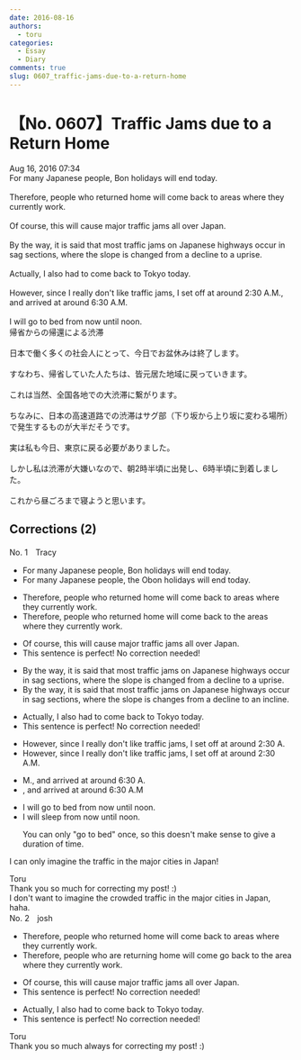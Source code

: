 ```yaml
---
date: 2016-08-16
authors:
  - toru
categories:
  - Essay
  - Diary
comments: true
slug: 0607_traffic-jams-due-to-a-return-home
---
```


# 【No. 0607】Traffic Jams due to a Return Home
<div class="date">Aug 16, 2016 07:34</div>
<div id="post"><div id="body_show_ori">
For many Japanese people, Bon holidays will end today.<br/><br/>Therefore, people who returned home will come back to areas where they currently work.<br/><br/>Of course, this will cause major traffic jams all over Japan.<br/><br/>By the way, it is said that most traffic jams on Japanese highways occur in sag sections, where the slope is changed from a decline to a uprise.<br/><br/>Actually, I also had to come back to Tokyo today.<br/><br/>However, since I really don't like traffic jams, I set off at around 2:30 A.M., and arrived at around 6:30 A.M.<br/><br/>I will go to bed from now until noon.
</div></div>

<!-- more -->

<div id="post_ja"><div id="body_show_mo">
帰省からの帰還による渋滞<br/><br/>日本で働く多くの社会人にとって、今日でお盆休みは終了します。<br/><br/>すなわち、帰省していた人たちは、皆元居た地域に戻っていきます。<br/><br/>これは当然、全国各地での大渋滞に繋がります。<br/><br/>ちなみに、日本の高速道路での渋滞はサグ部（下り坂から上り坂に変わる場所）で発生するものが大半だそうです。<br/><br/>実は私も今日、東京に戻る必要がありました。<br/><br/>しかし私は渋滞が大嫌いなので、朝2時半頃に出発し、6時半頃に到着しました。<br/><br/>これから昼ごろまで寝ようと思います。
</div></div>

## Corrections (2)
<div id="block"><div class="first_name"> No. 1　<span class="just_name">Tracy</span></div><div id="block2">
<ul class="correction_field">
<li class="incorrect">For many Japanese people, Bon holidays will end today.</li>
<li class="corrected correct">
For many Japanese people, <span class="f_blue">the O</span>bon holidays will end today.
</li>
</ul>
<ul class="correction_field">
<li class="incorrect">Therefore, people who returned home will come back to areas where they currently work.</li>
<li class="corrected correct">
Therefore, people who return<span class="sline">ed</span> home will come back to <span class="f_blue">the </span>areas where they currently work.
</li>
</ul>
<ul class="correction_field">
<li class="incorrect">Of course, this will cause major traffic jams all over Japan.</li>
<li class="corrected perfect">This sentence is perfect! No correction needed!</li>
</ul>
<ul class="correction_field">
<li class="incorrect">By the way, it is said that most traffic jams on Japanese highways occur in sag sections, where the slope is changed from a decline to a uprise.</li>
<li class="corrected correct">
By the way, it is said that most traffic jams on Japanese highways occur in sag sections, where the slope <span class="sline">is</span> change<span class="f_blue">s</span> from a decline to an <span class="f_blue">incline</span>.
</li>
</ul>
<ul class="correction_field">
<li class="incorrect">Actually, I also had to come back to Tokyo today.</li>
<li class="corrected perfect">This sentence is perfect! No correction needed!</li>
</ul>
<ul class="correction_field">
<li class="incorrect">However, since I really don't like traffic jams, I set off at around 2:30 A.</li>
<li class="corrected correct">
However, since I really don't like traffic jams, I set off at around 2:30 A.M.
</li>
</ul>
<ul class="correction_field">
<li class="incorrect">M., and arrived at around 6:30 A.</li>
<li class="corrected correct">
, and arrived at around 6:30 A.M
</li>
</ul>
<ul class="correction_field">
<li class="incorrect">I will go to bed from now until noon.</li>
<li class="corrected correct">
I will <span class="f_blue">sleep </span>from now until noon.
<p class="correction_comment">You can only "go to bed" once, so this doesn't make sense to give a duration of time.</p>
</li>
</ul>
<p class="comment_small">
 I can only imagine the traffic in the major cities in Japan!
</p>

</div><div class="name"><span class="just_name">Toru</span><br>
Thank you so much for correcting my post! :)<br/>I don't want to imagine the crowded traffic in the major cities in Japan, haha.
</div>
</div>
<div id="block"><div class="first_name"> No. 2　<span class="just_name">josh</span></div><div id="block2">
<ul class="correction_field">
<li class="incorrect">Therefore, people who returned home will come back to areas where they currently work.</li>
<li class="corrected correct">
Therefore, people who <span class="f_blue">are returning</span> <span class="sline">home</span> will <span class="sline">come</span> <span class="f_blue">go </span>back to <span class="f_blue">the</span> <span class="f_blue">area</span> where they currently work.
</li>
</ul>
<ul class="correction_field">
<li class="incorrect">Of course, this will cause major traffic jams all over Japan.</li>
<li class="corrected perfect">This sentence is perfect! No correction needed!</li>
</ul>
<ul class="correction_field">
<li class="incorrect">Actually, I also had to come back to Tokyo today.</li>
<li class="corrected perfect">This sentence is perfect! No correction needed!</li>
</ul>
</div><div class="name"><span class="just_name">Toru</span><br>
Thank you so much always for correcting my post! :)
</div>
</div>
